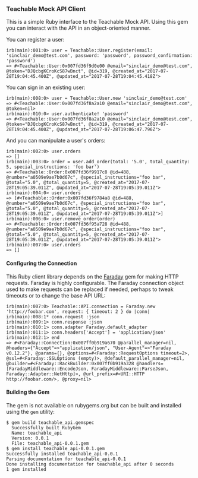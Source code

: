 ### Teachable Mock API Client
This is a simple Ruby interface to the Teachable Mock API. Using this gem you
can interact with the API in an object-oriented manner.

You can register a user:
```
irb(main):001:0> user = Teachable::User.register(email: 'sinclair_demo@test.com', password: 'password', password_confirmation: 'password') 
=> #<Teachable::User:0x007fd36f9d0e00 @email="sinclair_demo@test.com", @token="DJQcbgKCroKcS87wBnct", @id=319, @created_at="2017-07-28T19:04:45.400Z", @updated_at="2017-07-28T19:04:45.418Z">
```

You can sign in an existing user:
```
irb(main):008:0> user = Teachable::User.new 'sinclair_demo@test.com'
=> #<Teachable::User:0x007fd36f8a2a10 @email="sinclair_demo@test.com", @token=nil>
irb(main):010:0> user.authenticate! 'password'
=> #<Teachable::User:0x007fd36f8a2a10 @email="sinclair_demo@test.com", @token="DJQcbgKCroKcS87wBnct", @id=319, @created_at="2017-07-28T19:04:45.400Z", @updated_at="2017-07-28T19:06:47.796Z">
```

And you can manipulate a user's orders:
```
irb(main):002:0> user.orders
=> []
irb(main):003:0> order = user.add_order(total: '5.0', total_quantity: 5, special_instructions: 'foo bar')
=> #<Teachable::Order:0x007fd36f9917c8 @id=488, @number="a0509e9ae7b0d67c", @special_instructions="foo bar", @total="5.0", @total_quantity=5, @created_at="2017-07-28T19:05:39.011Z", @updated_at="2017-07-28T19:05:39.011Z">
irb(main):004:0> user.orders
=> [#<Teachable::Order:0x007fd36f9784a8 @id=488, @number="a0509e9ae7b0d67c", @special_instructions="foo bar", @total="5.0", @total_quantity=5, @created_at="2017-07-28T19:05:39.011Z", @updated_at="2017-07-28T19:05:39.011Z">]
irb(main):006:0> user.remove_order(order)
=> #<Teachable::Order:0x007fd36f95a728 @id=488, @number="a0509e9ae7b0d67c", @special_instructions="foo bar", @total="5.0", @total_quantity=5, @created_at="2017-07-28T19:05:39.011Z", @updated_at="2017-07-28T19:05:39.011Z">
irb(main):007:0> user.orders
=> []
```

#### Configuring the Connection
This Ruby client library depends on the
[Faraday](https://github.com/lostisland/faraday) gem for making HTTP requests.
Faraday is highly configurable. The Faraday connection object used to make
requests can be replaced if needed, perhaps to tweak timeouts or to change the
base API URL:
```
irb(main):007:0> Teachable::API.connection = Faraday.new 'http://foobar.com', request: { timeout: 2 } do |conn|
irb(main):008:1* conn.request :json
irb(main):009:1> conn.response :json
irb(main):010:1> conn.adapter Faraday.default_adapter
irb(main):011:1> conn.headers['Accept'] = 'application/json'
irb(main):012:1> end
=> #<Faraday::Connection:0x007ff0b919a670 @parallel_manager=nil, @headers={"Accept"=>"application/json", "User-Agent"=>"Faraday v0.12.2"}, @params={}, @options=#<Faraday::RequestOptions timeout=2>, @ssl=#<Faraday::SSLOptions (empty)>, @default_parallel_manager=nil, @builder=#<Faraday::RackBuilder:0x007ff0b919a328 @handlers=[FaradayMiddleware::EncodeJson, FaradayMiddleware::ParseJson, Faraday::Adapter::NetHttp]>, @url_prefix=#<URI::HTTP http://foobar.com/>, @proxy=nil>
```

#### Building the Gem
The gem is not available on rubygems.org but can be built and installed using
the `gem` utility:
```
$ gem build teachable_api.gemspec
  Successfully built RubyGem
  Name: teachable_api
  Version: 0.0.1
  File: teachable_api-0.0.1.gem
$ gem install teachable_api-0.0.1.gem
Successfully installed teachable_api-0.0.1
Parsing documentation for teachable_api-0.0.1
Done installing documentation for teachable_api after 0 seconds
1 gem installed
```
